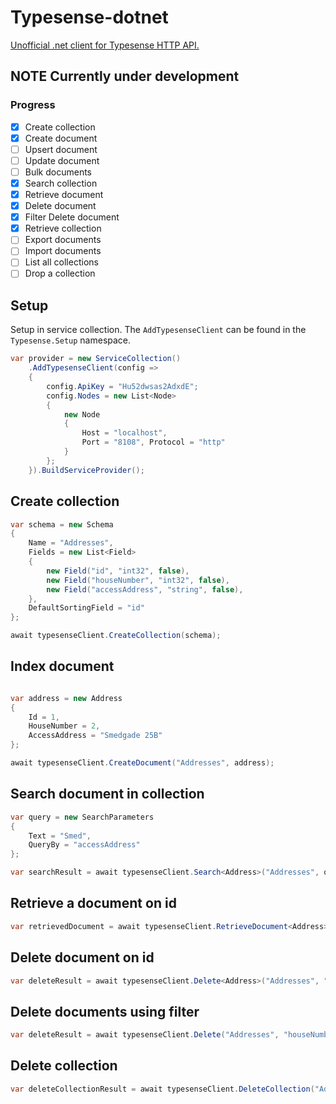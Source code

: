 # Typesense-dotnet

[Unofficial .net client for Typesense HTTP API.](https://www.nuget.org/packages/Typesense/)

## NOTE Currently under development

### Progress

- [x] Create collection
- [x] Create document
- [ ] Upsert document
- [ ] Update document
- [ ] Bulk documents
- [x] Search collection
- [x] Retrieve document
- [x] Delete document
- [x] Filter Delete document
- [x] Retrieve collection
- [ ] Export documents
- [ ] Import documents
- [ ] List all collections
- [ ] Drop a collection

## Setup

Setup in service collection. The `AddTypesenseClient` can be found in the `Typesense.Setup` namespace.

``` c#
var provider = new ServiceCollection()
    .AddTypesenseClient(config =>
    {
        config.ApiKey = "Hu52dwsas2AdxdE";
        config.Nodes = new List<Node>
        {
            new Node
            {
                Host = "localhost",
                Port = "8108", Protocol = "http"
            }
        };
    }).BuildServiceProvider();
```

## Create collection

``` c#
var schema = new Schema
{
    Name = "Addresses",
    Fields = new List<Field>
    {
        new Field("id", "int32", false),
        new Field("houseNumber", "int32", false),
        new Field("accessAddress", "string", false),
    },
    DefaultSortingField = "id"
};

await typesenseClient.CreateCollection(schema);
```

## Index document

``` c#

var address = new Address
{
    Id = 1,
    HouseNumber = 2,
    AccessAddress = "Smedgade 25B"
};

await typesenseClient.CreateDocument("Addresses", address);
```

## Search document in collection

``` c#
var query = new SearchParameters
{
    Text = "Smed",
    QueryBy = "accessAddress"
};

var searchResult = await typesenseClient.Search<Address>("Addresses", query);
```

## Retrieve a document on id

``` c#
var retrievedDocument = await typesenseClient.RetrieveDocument<Address>("Addresses", "1");
```

## Delete document on id

``` c#
var deleteResult = await typesenseClient.Delete<Address>("Addresses", "2");
```

## Delete documents using filter

``` c#
var deleteResult = await typesenseClient.Delete("Addresses", "houseNumber:>=3", 100);
```

## Delete collection

``` c#
var deleteCollectionResult = await typesenseClient.DeleteCollection("Addresses");
```
